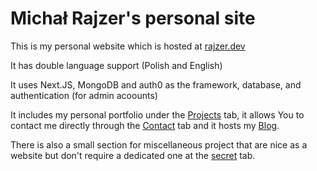 # Michał Rajzer's personal site

This is my personal website which is hosted at [rajzer.dev](https://www.rajzer.dev/)

It has double language support (Polish and English)

It uses Next.JS, MongoDB and auth0 as the framework, database, and authentication (for admin acoounts)

It includes my personal portfolio under the [Projects](https://www.rajzer.dev/projects) tab, it allows You to contact me directly through the [Contact](https://www.rajzer.dev/projects) tab and it hosts my [Blog](https://www.rajzer.dev/blog).

There is also a small section for miscellaneous project that are nice as a website but don't require a dedicated one at the [secret](https://www.rajzer.dev/hidden) tab.
